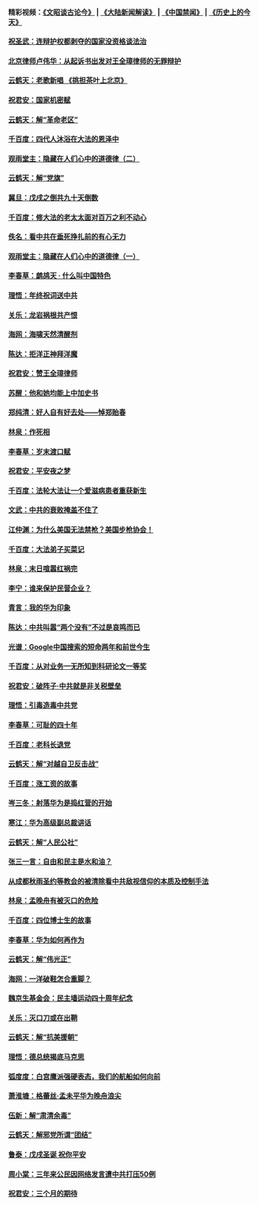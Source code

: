 #### 精彩视频：[《文昭谈古论今》](https://github.com/gfw-breaker/wenzhao/blob/master/README.md?t=12291831) | [《大陆新闻解读》](https://github.com/gfw-breaker/ntdtv-comedy/blob/master/README.md?t=12291831) | [《中国禁闻》](https://github.com/gfw-breaker/ntdtv-news/blob/master/README.md?t=12291831) | [《历史上的今天》](https://github.com/gfw-breaker/today-in-history/blob/master/README.md?t=12291831) 

#### [祝圣武：连辩护权都剥夺的国家没资格谈法治](../pages/nsc993/n10935672.md?t=12291831) 

#### [北京律师卢伟华：从起诉书出发对王全璋律师的无罪辩护](../pages/nsc993/n10939303.md?t=12291831) 

#### [云鹤天：老歌新唱 《挑担茶叶上北京》](../pages/nsc993/n10937870.md?t=12291831) 

#### [祝君安：国家机密赋](../pages/nsc993/n10937863.md?t=12291831) 

#### [云鹤天：解“革命老区”](../pages/nsc993/n10937858.md?t=12291831) 

#### [千百度：四代人沐浴在大法的恩泽中](../pages/nsc993/n10937630.md?t=12291831) 

#### [观雨堂主：隐藏在人们心中的道德律（二）](../pages/nsc993/n10937219.md?t=12291831) 

#### [云鹤天：解“党旗”](../pages/nsc993/n10937211.md?t=12291831) 

#### [冀旦：戊戌之倒共九十天倒数](../pages/nsc993/n10937168.md?t=12291831) 

#### [千百度：修大法的老太太面对百万之利不动心](../pages/nsc993/n10934913.md?t=12291831) 

#### [佚名：看中共在垂死挣扎前的有心无力](../pages/nsc993/n10934707.md?t=12291831) 

#### [观雨堂主：隐藏在人们心中的道德律（一）](../pages/nsc993/n10934699.md?t=12291831) 

#### [李春草：鹧鸪天 ‧ 什么叫中国特色](../pages/nsc993/n10934694.md?t=12291831) 

#### [理悟：年终祝词送中共](../pages/nsc993/n10933269.md?t=12291831) 

#### [关乐：龙岩祸根共产恨](../pages/nsc993/n10933253.md?t=12291831) 

#### [海网：海啸天然清醒剂](../pages/nsc993/n10933251.md?t=12291831) 

#### [陈达：拒洋正神拜洋魔](../pages/nsc993/n10933235.md?t=12291831) 

#### [祝君安：赞王全璋律师](../pages/nsc993/n10933273.md?t=12291831) 

#### [苏醒：他和她均能上中加史书](../pages/nsc993/n10933262.md?t=12291831) 

#### [郑纯清：好人自有好去处——悼郑贻春](../pages/nsc993/n10933256.md?t=12291831) 

#### [林泉：作死相](../pages/nsc993/n10933248.md?t=12291831) 

#### [李春草：岁末渡口赋](../pages/nsc993/n10933243.md?t=12291831) 

#### [祝君安：平安夜之梦](../pages/nsc993/n10931089.md?t=12291831) 

#### [千百度：法轮大法让一个爱滋病患者重获新生](../pages/nsc993/n10931128.md?t=12291831) 

#### [文武：中共的衰败掩盖不住了](../pages/nsc993/n10931085.md?t=12291831) 

#### [江仲渊：为什么美国无法禁枪？美国步枪协会！](../pages/nsc993/n10931078.md?t=12291831) 

#### [千百度：大法弟子买菜记](../pages/nsc993/n10929626.md?t=12291831) 

#### [林泉：末日喧嚣红祸完](../pages/nsc993/n10929158.md?t=12291831) 

#### [李宁：谁来保护民营企业？](../pages/nsc993/n10929049.md?t=12291831) 

#### [青言：我的华为印象](../pages/nsc993/n10927223.md?t=12291831) 

#### [陈达：中共叫嚣“两个没有”不过是哀鸣而已](../pages/nsc993/n10927213.md?t=12291831) 

#### [光谱：Google中国搜索的短命两年和前世今生](../pages/nsc993/n10927202.md?t=12291831) 

#### [千百度：从对业务一无所知到科研论文一等奖](../pages/nsc993/n10924400.md?t=12291831) 

#### [祝君安：破阵子‧中共就是非关税壁垒](../pages/nsc993/n10924033.md?t=12291831) 

#### [理悟：引毒造毒中共党](../pages/nsc993/n10922164.md?t=12291831) 

#### [李春草：可耻的四十年](../pages/nsc993/n10922095.md?t=12291831) 

#### [千百度：老科长退党](../pages/nsc993/n10922047.md?t=12291831) 

#### [云鹤天：解“对越自卫反击战”](../pages/nsc993/n10921340.md?t=12291831) 

#### [千百度：涨工资的故事](../pages/nsc993/n10919446.md?t=12291831) 

#### [岑三冬：射落华为是捣红营的开始](../pages/nsc993/n10919253.md?t=12291831) 

#### [寒江：华为高级副总裁讲话](../pages/nsc993/n10919239.md?t=12291831) 

#### [云鹤天：解“人民公社”](../pages/nsc993/n10917506.md?t=12291831) 

#### [张三一言：自由和民主是水和油？](../pages/nsc993/n10917501.md?t=12291831) 

#### [从成都秋雨圣约等教会的被清除看中共敌视信仰的本质及控制手法](../pages/nsc993/n10917309.md?t=12291831) 

#### [林泉：孟晚舟有被灭口的危险](../pages/nsc993/n10917305.md?t=12291831) 

#### [千百度：四位博士生的故事](../pages/nsc993/n10915623.md?t=12291831) 

#### [李春草：华为如何再作为](../pages/nsc993/n10915065.md?t=12291831) 

#### [云鹤天：解“伟光正”](../pages/nsc993/n10915024.md?t=12291831) 

#### [海网：一洋破鞋怎合重脚？](../pages/nsc993/n10914810.md?t=12291831) 

#### [魏京生基金会：民主墙运动四十周年纪念](../pages/nsc993/n10913787.md?t=12291831) 

#### [关乐：灭口刀或在出鞘](../pages/nsc993/n10910233.md?t=12291831) 

#### [云鹤天：解“抗美援朝”](../pages/nsc993/n10910225.md?t=12291831) 

#### [理悟：德总统揭底马克思](../pages/nsc993/n10907949.md?t=12291831) 

#### [弧度度：白宫鹰派强硬表态，我们的航船如何向前](../pages/nsc993/n10907681.md?t=12291831) 

#### [萧淮塘：格蕾丝‧孟未平华为晚舟浪尖](../pages/nsc993/n10907590.md?t=12291831) 

#### [伍新：解“肃清余毒”](../pages/nsc993/n10906830.md?t=12291831) 

#### [云鹤天：解邪党所谓“团结”](../pages/nsc993/n10906823.md?t=12291831) 

#### [鲁泰：戊戌圣诞 祝你平安](../pages/nsc993/n10906813.md?t=12291831) 

#### [周小棠：三年来公民因网络发言遭中共打压50例](../pages/nsc993/n10906801.md?t=12291831) 

#### [祝君安：三个月的期待](../pages/nsc993/n10906797.md?t=12291831) 

